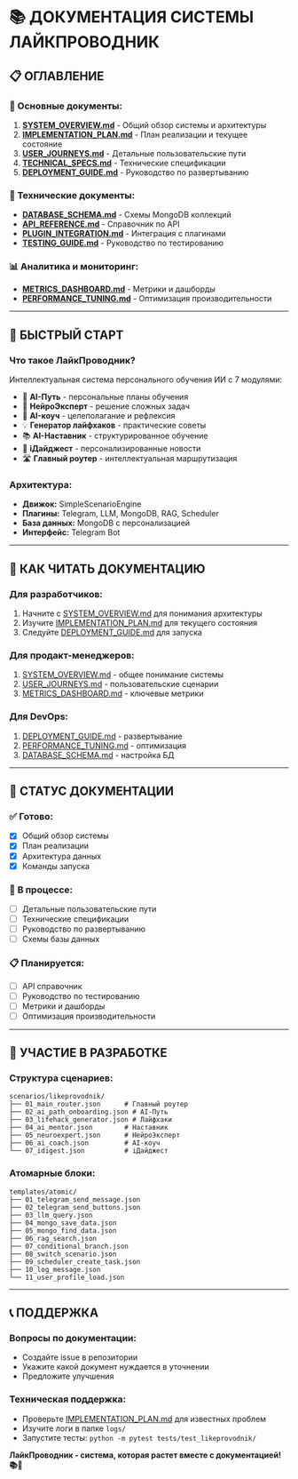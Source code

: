 # 📚 ДОКУМЕНТАЦИЯ СИСТЕМЫ ЛАЙКПРОВОДНИК

## 📋 **ОГЛАВЛЕНИЕ**

### **🎯 Основные документы:**
1. **[SYSTEM_OVERVIEW.md](SYSTEM_OVERVIEW.md)** - Общий обзор системы и архитектуры
2. **[IMPLEMENTATION_PLAN.md](IMPLEMENTATION_PLAN.md)** - План реализации и текущее состояние
3. **[USER_JOURNEYS.md](USER_JOURNEYS.md)** - Детальные пользовательские пути
4. **[TECHNICAL_SPECS.md](TECHNICAL_SPECS.md)** - Технические спецификации
5. **[DEPLOYMENT_GUIDE.md](DEPLOYMENT_GUIDE.md)** - Руководство по развертыванию

### **🔧 Технические документы:**
- **[DATABASE_SCHEMA.md](DATABASE_SCHEMA.md)** - Схемы MongoDB коллекций
- **[API_REFERENCE.md](API_REFERENCE.md)** - Справочник по API
- **[PLUGIN_INTEGRATION.md](PLUGIN_INTEGRATION.md)** - Интеграция с плагинами
- **[TESTING_GUIDE.md](TESTING_GUIDE.md)** - Руководство по тестированию

### **📊 Аналитика и мониторинг:**
- **[METRICS_DASHBOARD.md](METRICS_DASHBOARD.md)** - Метрики и дашборды
- **[PERFORMANCE_TUNING.md](PERFORMANCE_TUNING.md)** - Оптимизация производительности

---

## 🚀 **БЫСТРЫЙ СТАРТ**

### **Что такое ЛайкПроводник?**
Интеллектуальная система персонального обучения ИИ с 7 модулями:
- 🎯 **AI-Путь** - персональные планы обучения
- 🧠 **НейроЭксперт** - решение сложных задач
- 🎯 **AI-коуч** - целеполагание и рефлексия
- 💡 **Генератор лайфхаков** - практические советы
- 📚 **AI-Наставник** - структурированное обучение
- 📰 **iДайджест** - персонализированные новости
- 🛣️ **Главный роутер** - интеллектуальная маршрутизация

### **Архитектура:**
- **Движок:** SimpleScenarioEngine
- **Плагины:** Telegram, LLM, MongoDB, RAG, Scheduler
- **База данных:** MongoDB с персонализацией
- **Интерфейс:** Telegram Bot

---

## 📖 **КАК ЧИТАТЬ ДОКУМЕНТАЦИЮ**

### **Для разработчиков:**
1. Начните с [SYSTEM_OVERVIEW.md](SYSTEM_OVERVIEW.md) для понимания архитектуры
2. Изучите [IMPLEMENTATION_PLAN.md](IMPLEMENTATION_PLAN.md) для текущего состояния
3. Следуйте [DEPLOYMENT_GUIDE.md](DEPLOYMENT_GUIDE.md) для запуска

### **Для продакт-менеджеров:**
1. [SYSTEM_OVERVIEW.md](SYSTEM_OVERVIEW.md) - общее понимание системы
2. [USER_JOURNEYS.md](USER_JOURNEYS.md) - пользовательские сценарии
3. [METRICS_DASHBOARD.md](METRICS_DASHBOARD.md) - ключевые метрики

### **Для DevOps:**
1. [DEPLOYMENT_GUIDE.md](DEPLOYMENT_GUIDE.md) - развертывание
2. [PERFORMANCE_TUNING.md](PERFORMANCE_TUNING.md) - оптимизация
3. [DATABASE_SCHEMA.md](DATABASE_SCHEMA.md) - настройка БД

---

## 🎯 **СТАТУС ДОКУМЕНТАЦИИ**

### ✅ **Готово:**
- [x] Общий обзор системы
- [x] План реализации
- [x] Архитектура данных
- [x] Команды запуска

### 🔄 **В процессе:**
- [ ] Детальные пользовательские пути
- [ ] Технические спецификации
- [ ] Руководство по развертыванию
- [ ] Схемы базы данных

### 📋 **Планируется:**
- [ ] API справочник
- [ ] Руководство по тестированию
- [ ] Метрики и дашборды
- [ ] Оптимизация производительности

---

## 🤝 **УЧАСТИЕ В РАЗРАБОТКЕ**

### **Структура сценариев:**
```
scenarios/likeprovodnik/
├── 01_main_router.json      # Главный роутер
├── 02_ai_path_onboarding.json # AI-Путь
├── 03_lifehack_generator.json # Лайфхаки
├── 04_ai_mentor.json        # Наставник
├── 05_neuroexpert.json      # НейроЭксперт
├── 06_ai_coach.json         # AI-коуч
└── 07_idigest.json          # iДайджест
```

### **Атомарные блоки:**
```
templates/atomic/
├── 01_telegram_send_message.json
├── 02_telegram_send_buttons.json
├── 03_llm_query.json
├── 04_mongo_save_data.json
├── 05_mongo_find_data.json
├── 06_rag_search.json
├── 07_conditional_branch.json
├── 08_switch_scenario.json
├── 09_scheduler_create_task.json
├── 10_log_message.json
└── 11_user_profile_load.json
```

---

## 📞 **ПОДДЕРЖКА**

### **Вопросы по документации:**
- Создайте issue в репозитории
- Укажите какой документ нуждается в уточнении
- Предложите улучшения

### **Техническая поддержка:**
- Проверьте [IMPLEMENTATION_PLAN.md](IMPLEMENTATION_PLAN.md) для известных проблем
- Изучите логи в папке `logs/`
- Запустите тесты: `python -m pytest tests/test_likeprovodnik/`

**ЛайкПроводник - система, которая растет вместе с документацией! 📚🚀** 